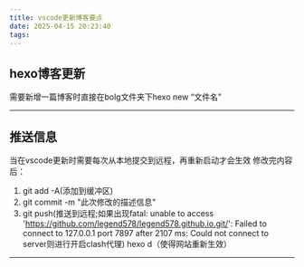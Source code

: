 ```yaml
---
title: vscode更新博客要点
date: 2025-04-15 20:23:40
tags:
---
```


## hexo博客更新
需要新增一篇博客时直接在bolg文件夹下hexo new “文件名”

---

## 推送信息
当在vscode更新时需要每次从本地提交到远程，再重新启动才会生效
修改完内容后：
1. git add -A(添加到缓冲区)
2. git commit -m "此次修改的描述信息"
3. git push(推送到远程;如果出现fatal: unable to access 'https://github.com/legend578/legend578.github.io.git/': Failed to connect to 127.0.0.1 port 7897 after 2107 ms: Could not connect to server则进行开启clash代理)
hexo d（使得网站重新生效）
---